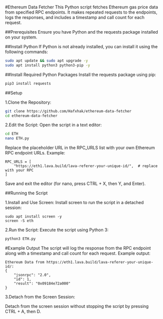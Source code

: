 #Ethereum Data Fetcher
This Python script fetches Ethereum gas price data from specified RPC endpoints. It makes repeated requests to the endpoints, logs the responses, and includes a timestamp and call count for each request.

##Prerequisites
Ensure you have Python and the requests package installed on your system.

##Install Python
If Python is not already installed, you can install it using the following commands:

```bash
sudo apt update && sudo apt upgrade -y
sudo apt install python3 python3-pip -y
```
##Install Required Python Packages
Install the requests package using pip:
```bash
pip3 install requests
```
##Setup

1.Clone the Repository:
```bash
git clone https://github.com/Hafxhak/ethereum-data-fetcher
cd ethereum-data-fetcher
```
2.Edit the Script:
Open the script in a text editor:
```bash
cd ETH
nano ETH.py
```
Replace the placeholder URL in the RPC_URLS list with your own Ethereum RPC endpoint URLs. Example:
```
RPC_URLS = [
    "https://eth1.lava.build/lava-referer-your-unique-id/",  # replace with your RPC
]
```

Save and exit the editor (for nano, press CTRL + X, then Y, and Enter).

##Running the Script

1.Install and Use Screen:
Install screen to run the script in a detached session:

```
sudo apt install screen -y
screen -S eth
```
2.Run the Script:
Execute the script using Python 3:

```bash
python3 ETH.py
```
#Example Output
The script will log the response from the RPC endpoint along with a timestamp and call count for each request. Example output:
```[2024-05-24 12:00:00] RPC Call Count: 1
Ethereum Data from https://eth1.lava.build/lava-referer-your-unique-id/:
{
    "jsonrpc": "2.0",
    "id": 1,
    "result": "0x09184e72a000"
}
```


3.Detach from the Screen Session:

Detach from the screen session without stopping the script by pressing CTRL + A, then D.








